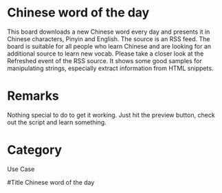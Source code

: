 # Chinese word of the day
This board downloads a new Chinese word every day and presents it in Chinese characters, Pinyin and English. The source is an RSS feed. The board is suitable for all people who learn Chinese and are looking for an additional source to learn new vocab.
Please take a closer look at the Refreshed event of the RSS source. It shows some good samples for manipulating strings, especially extract information from HTML snippets. 

# Remarks
Nothing special to do to get it working. Just hit the preview button, check out the script and learn something. 

# Category
Use Case

#Title 
Chinese word of the day